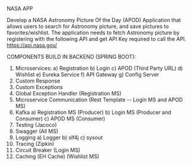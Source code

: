 
NASA APP


Develop a NASA Astronomy Picture Of the Day (APOD) Application that allows users to search for Astronomy picture, and save pictures to favorites/wishlist.
The application needs to fetch Astronomy picture by registering with the following API and get API Key required to call the API.
https://api.nasa.gov/


COMPONENTS BUILD IN BACKEND (SPRING BOOT):

1. Microservices:
    a) Registration
    b) Login
    c) APOD (Third Party URL)
    d) Wishlist
    e) Eureka Service
    f) API Gateway
    g) Config Server
2. Custom Response
3. Custom Exceptions
4. Global Exception Handler (Registration MS)
5. Microservice Communication (Rest Template -- Login MS and APOD MS)
6. Kafka 
    a) Registration MS (Producer)
    b) Login MS (Producer and Consumer)
    c) APOD MS (Consumer)
7. Testing (Jacoco)
8. Swagger (All MS)
9. Logging
    a) Logger
    b) slf4j
    c) sysout
10. Tracing (Zipkin)
11. Circuit Breaker (Login MS)
12. Caching (EH Cache) (Wishlist MS)


